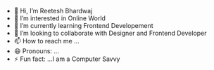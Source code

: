 - 👋 Hi, I’m Reetesh Bhardwaj
- 👀 I’m interested in Online World
- 🌱 I’m currently learning Frontend Developement
- 💞️ I’m looking to collaborate with Designer and Frontend Developer
- 📫 How to reach me ...
- 😄 Pronouns: ...
- ⚡ Fun fact: ...I am a Computer Savvy

<!---
Otoboats007/Otoboats007 is a ✨ special ✨ repository because its `README.md` (this file) appears on your GitHub profile.
You can click the Preview link to take a look at your changes.
--->
